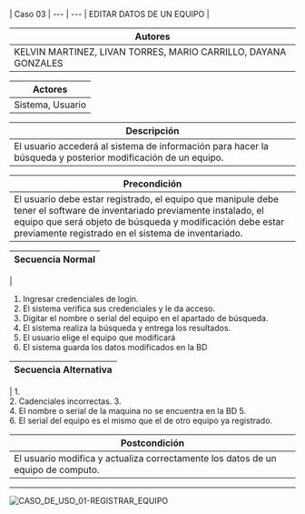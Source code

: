 
| Caso 03  |
--- | ---
| EDITAR DATOS DE UN EQUIPO |

| Autores  |
|--------|
| KELVIN MARTINEZ, LIVAN TORRES, MARIO CARRILLO, DAYANA GONZALES |

| Actores |
|---------|
| Sistema, Usuario  |

| Descripción |
|--------|
| El usuario accederá al sistema de información para hacer la búsqueda y posterior modificación de un equipo.  |

| Precondición |
|--------|
| El usuario debe estar registrado, el equipo que manipule debe tener el software de inventariado previamente instalado, el equipo que será objeto de búsqueda y modificación debe estar previamente registrado en el sistema de inventariado.  |

| Secuencia Normal|
|--------|
| 
1.	Ingresar credenciales de login.
2.	El sistema verifica sus credenciales y le da acceso.
3.	Digitar el nombre o serial del equipo en el apartado de búsqueda.
4.	El sistema realiza la búsqueda y entrega los resultados.
5.	El usuario elige el equipo que modificará
6.	El sistema guarda los datos modificados en la BD

 

| Secuencia Alternativa |
|--------|
| 
1.	
2.	Cadenciales incorrectas.
3.	
4.	El nombre o serial de la maquina no se encuentra en la BD
5.	 
6.	El serial del equipo es el mismo que el de otro equipo ya registrado.


| Postcondición |
|--------|
|El usuario modifica y actualiza correctamente los datos de un equipo de computo. |

----------


![CASO_DE_USO_01-REGISTRAR_EQUIPO](https://github.com/MERZIOX/NativApps/blob/master/UML/casos-de-usos-diagramas/CASO_DE_USO_03-EDITAR_DATOS_DE_UN_EQUIPO.jpeg?raw=true "CASO DE USO 01-REGISTRAR EQUIPO")